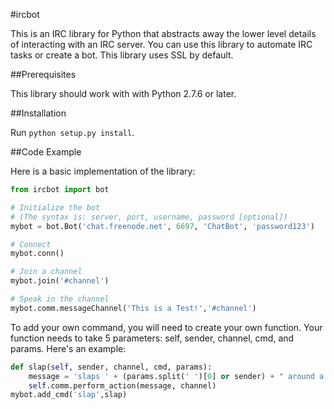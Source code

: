 #ircbot

This is an IRC library for Python that abstracts away the lower level details of interacting with an IRC server. You can use this library to automate IRC tasks or create a bot. This library uses SSL by default.

##Prerequisites

This library should work with with Python 2.7.6 or later.

##Installation

Run ``python setup.py install``.

##Code Example

Here is a basic implementation of the library:

```python
from ircbot import bot

# Initialize the bot
# (The syntax is: server, port, username, password [optional])
mybot = bot.Bot('chat.freenode.net', 6697, 'ChatBot', 'password123')

# Connect
mybot.conn()

# Join a channel 
mybot.join('#channel')

# Speak in the channel
mybot.comm.messageChannel('This is a Test!','#channel')
```

To add your own command, you will need to create your own function. Your function needs to take 5 parameters: self, sender, channel, cmd, and params. Here's an example:

```python
def slap(self, sender, channel, cmd, params):
	message = 'slaps ' + (params.split(' ')[0] or sender) + " around a bit with a large trout"
	self.comm.perform_action(message, channel)
mybot.add_cmd('slap',slap)
```
